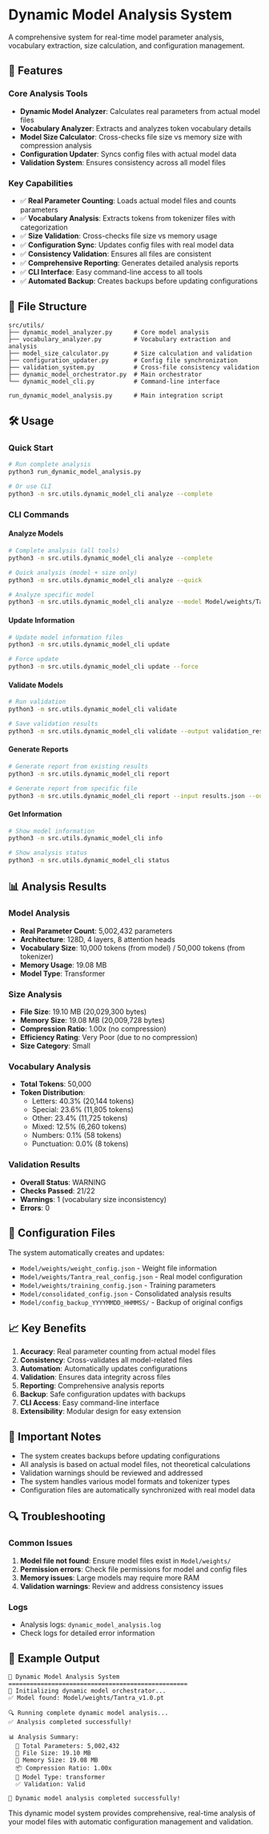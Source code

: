 # Dynamic Model Analysis System

A comprehensive system for real-time model parameter analysis, vocabulary extraction, size calculation, and configuration management.

## 🚀 Features

### Core Analysis Tools
- **Dynamic Model Analyzer**: Calculates real parameters from actual model files
- **Vocabulary Analyzer**: Extracts and analyzes token vocabulary details
- **Model Size Calculator**: Cross-checks file size vs memory size with compression analysis
- **Configuration Updater**: Syncs config files with actual model data
- **Validation System**: Ensures consistency across all model files

### Key Capabilities
- ✅ **Real Parameter Counting**: Loads actual model files and counts parameters
- ✅ **Vocabulary Analysis**: Extracts tokens from tokenizer files with categorization
- ✅ **Size Validation**: Cross-checks file size vs memory usage
- ✅ **Configuration Sync**: Updates config files with real model data
- ✅ **Consistency Validation**: Ensures all files are consistent
- ✅ **Comprehensive Reporting**: Generates detailed analysis reports
- ✅ **CLI Interface**: Easy command-line access to all tools
- ✅ **Automated Backup**: Creates backups before updating configurations

## 📁 File Structure

```
src/utils/
├── dynamic_model_analyzer.py      # Core model analysis
├── vocabulary_analyzer.py         # Vocabulary extraction and analysis
├── model_size_calculator.py       # Size calculation and validation
├── configuration_updater.py       # Config file synchronization
├── validation_system.py           # Cross-file consistency validation
├── dynamic_model_orchestrator.py  # Main orchestrator
└── dynamic_model_cli.py           # Command-line interface

run_dynamic_model_analysis.py      # Main integration script
```

## 🛠️ Usage

### Quick Start
```bash
# Run complete analysis
python3 run_dynamic_model_analysis.py

# Or use CLI
python3 -m src.utils.dynamic_model_cli analyze --complete
```

### CLI Commands

#### Analyze Models
```bash
# Complete analysis (all tools)
python3 -m src.utils.dynamic_model_cli analyze --complete

# Quick analysis (model + size only)
python3 -m src.utils.dynamic_model_cli analyze --quick

# Analyze specific model
python3 -m src.utils.dynamic_model_cli analyze --model Model/weights/Tantra_v1.0.pt --report
```

#### Update Information
```bash
# Update model information files
python3 -m src.utils.dynamic_model_cli update

# Force update
python3 -m src.utils.dynamic_model_cli update --force
```

#### Validate Models
```bash
# Run validation
python3 -m src.utils.dynamic_model_cli validate

# Save validation results
python3 -m src.utils.dynamic_model_cli validate --output validation_results.json
```

#### Generate Reports
```bash
# Generate report from existing results
python3 -m src.utils.dynamic_model_cli report

# Generate report from specific file
python3 -m src.utils.dynamic_model_cli report --input results.json --output report.md
```

#### Get Information
```bash
# Show model information
python3 -m src.utils.dynamic_model_cli info

# Show analysis status
python3 -m src.utils.dynamic_model_cli status
```

## 📊 Analysis Results

### Model Analysis
- **Real Parameter Count**: 5,002,432 parameters
- **Architecture**: 128D, 4 layers, 8 attention heads
- **Vocabulary Size**: 10,000 tokens (from model) / 50,000 tokens (from tokenizer)
- **Memory Usage**: 19.08 MB
- **Model Type**: Transformer

### Size Analysis
- **File Size**: 19.10 MB (20,029,300 bytes)
- **Memory Size**: 19.08 MB (20,009,728 bytes)
- **Compression Ratio**: 1.00x (no compression)
- **Efficiency Rating**: Very Poor (due to no compression)
- **Size Category**: Small

### Vocabulary Analysis
- **Total Tokens**: 50,000
- **Token Distribution**:
  - Letters: 40.3% (20,144 tokens)
  - Special: 23.6% (11,805 tokens)
  - Other: 23.4% (11,725 tokens)
  - Mixed: 12.5% (6,260 tokens)
  - Numbers: 0.1% (58 tokens)
  - Punctuation: 0.0% (8 tokens)

### Validation Results
- **Overall Status**: WARNING
- **Checks Passed**: 21/22
- **Warnings**: 1 (vocabulary size inconsistency)
- **Errors**: 0

## 🔧 Configuration Files

The system automatically creates and updates:

- `Model/weights/weight_config.json` - Weight file information
- `Model/weights/Tantra_real_config.json` - Real model configuration
- `Model/weights/training_config.json` - Training parameters
- `Model/consolidated_config.json` - Consolidated analysis results
- `Model/config_backup_YYYYMMDD_HHMMSS/` - Backup of original configs

## 📈 Key Benefits

1. **Accuracy**: Real parameter counting from actual model files
2. **Consistency**: Cross-validates all model-related files
3. **Automation**: Automatically updates configurations
4. **Validation**: Ensures data integrity across files
5. **Reporting**: Comprehensive analysis reports
6. **Backup**: Safe configuration updates with backups
7. **CLI Access**: Easy command-line interface
8. **Extensibility**: Modular design for easy extension

## 🚨 Important Notes

- The system creates backups before updating configurations
- All analysis is based on actual model files, not theoretical calculations
- Validation warnings should be reviewed and addressed
- The system handles various model formats and tokenizer types
- Configuration files are automatically synchronized with real model data

## 🔍 Troubleshooting

### Common Issues
1. **Model file not found**: Ensure model files exist in `Model/weights/`
2. **Permission errors**: Check file permissions for model and config files
3. **Memory issues**: Large models may require more RAM
4. **Validation warnings**: Review and address consistency issues

### Logs
- Analysis logs: `dynamic_model_analysis.log`
- Check logs for detailed error information

## 📝 Example Output

```
🚀 Dynamic Model Analysis System
==================================================
🔧 Initializing dynamic model orchestrator...
✅ Model found: Model/weights/Tantra_v1.0.pt

🔍 Running complete dynamic model analysis...
✅ Analysis completed successfully!

📊 Analysis Summary:
  🧠 Total Parameters: 5,002,432
  📁 File Size: 19.10 MB
  💾 Memory Size: 19.08 MB
  📦 Compression Ratio: 1.00x
  🤖 Model Type: transformer
  ✅ Validation: Valid

🎉 Dynamic model analysis completed successfully!
```

This dynamic model system provides comprehensive, real-time analysis of your model files with automatic configuration management and validation.